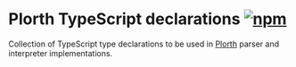 # Plorth TypeScript declarations [![npm][npm-image]][npm-url]

[npm-image]: https://img.shields.io/npm/v/plorth-types.svg
[npm-url]: https://npmjs.org/package/plorth-types

Collection of TypeScript type declarations to be used in [Plorth] parser
and interpreter implementations.

[Plorth]: http://plorth.org
